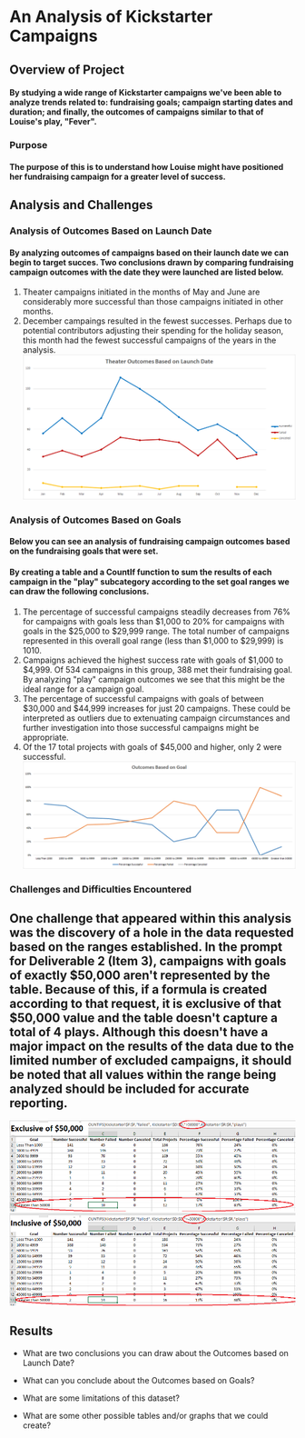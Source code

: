 # An Analysis of Kickstarter Campaigns

## Overview of Project
#### By studying a wide range of Kickstarter campaigns we've been able to analyze trends related to: fundraising goals; campaign starting dates and duration; and finally, the outcomes of campaigns similar to that of Louise's play, "Fever".  

### Purpose
#### The purpose of this is to understand how Louise might have positioned her fundraising campaign for a greater level of success.


## Analysis and Challenges

### Analysis of Outcomes Based on Launch Date
#### By analyzing outcomes of campaigns based on their launch date we can begin to target succes.  Two conclusions drawn by comparing fundraising campaign outcomes with the date they were launched are listed below.
1.  Theater campaigns initiated in the months of May and June are considerably more successful than those campaigns initiated in other months.
2.  December campaings resulted in the fewest successes.  Perhaps due to potential contributors adjusting their spending for the holiday season, this month had the fewest successful campaigns of the years in the analysis.
![Theater_Outcomes_vs_Launch.png](https://github.com/frostbrosracing/kickstarter-analysis/blob/main/Resources/Theater_Outcomes_vs_Launch.png)

### Analysis of Outcomes Based on Goals
#### Below you can see an analysis of fundraising campaign outcomes based on the fundraising goals that were set.
#### By creating a table and a CountIf function to sum the results of each campaign in the "play" subcategory according to the set goal ranges we can draw the following conclusions.
1. The percentage of successful campaigns steadily decreases from 76% for campaigns with goals less than $1,000 to 20% for campaigns with goals in the $25,000 to $29,999 range.  The total number of campaigns represented in this overall goal range (less than $1,000 to $29,999) is 1010.
2. Campaigns achieved the highest success rate with goals of $1,000 to $4,999.  Of 534 campaigns in this group, 388 met their fundraising goal.  By analyzing "play" campaign outcomes we see that this might be the ideal range for a campaign goal.
3. The percentage of successful campaigns with goals of between $30,000 and $44,999 increases for just 20 campaigns.  These could be interpreted as outliers due to extenuating campaign circumstances and further investigation into those successful campaigns might be appropriate.
4. Of the 17 total projects with goals of $45,000 and higher, only 2 were successful.  
![Outcomes_vs_Goals.png](https://github.com/frostbrosracing/kickstarter-analysis/blob/main/Resources/Outcomes_vs_Goals.png)

### Challenges and Difficulties Encountered
## One challenge that appeared within this analysis was the discovery of a hole in the data requested based on the ranges established.  In the prompt for Deliverable 2 (Item 3), campaigns with goals of exactly $50,000 aren't represented by the table.  Because of this, if a formula is created according to that request, it is exclusive of that $50,000 value and the table doesn't capture a total of 4 plays.  Although this doesn't have a major impact on the results of the data due to the limited number of excluded campaigns, it should be noted that all values within the range being analyzed should be included for accurate reporting.

![Goal_ranges_original_table.png](https://github.com/frostbrosracing/kickstarter-analysis/blob/main/Resources/Goal_ranges_original_table.png)
![Goal_ranges_modified_table.png](https://github.com/frostbrosracing/kickstarter-analysis/blob/main/Resources/Goal_ranges_modified_table.png)


## Results

- What are two conclusions you can draw about the Outcomes based on Launch Date?

- What can you conclude about the Outcomes based on Goals?

- What are some limitations of this dataset?

- What are some other possible tables and/or graphs that we could create?








